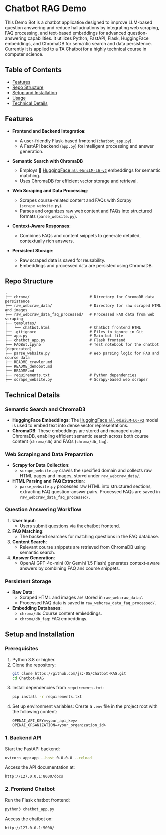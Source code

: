 # Chatbot RAG Demo

This Demo Bot is a chatbot application designed to improve LLM-based question answering and reduce hallucinations by integrating web scraping, FAQ processing, and text-based embeddings for advanced question-answering capabilities. It utilizes Python, FastAPI, Flask, HuggingFace embeddings, and ChromaDB for semantic search and data persistence. Currently it is applied to a TA Chatbot for a highly technical course in computer science.


## Table of Contents

- [Features](#features)
- [Repo Structure](#repo-structure)
- [Setup and Installation](#setup-and-installation)
- [Usage](#usage)
- [Technical Details](#technical-details)

## Features

- **Frontend and Backend Integration**:
  - A user-friendly Flask-based frontend (`chatbot_app.py`).
  - A FastAPI backend (`app.py`) for intelligent processing and answer generation.

- **Semantic Search with ChromaDB**:
  - Employs 🤗 [HuggingFace `all-MiniLM-L6-v2`](https://huggingface.co/sentence-transformers/all-MiniLM-L6-v2) embeddings for semantic matching.
  - Uses ChromaDB for efficient vector storage and retrieval.

- **Web Scraping and Data Processing**:
  - Scrapes course-related content and FAQs with Scrapy (`scrape_website.py`).
  - Parses and organizes raw web content and FAQs into structured formats (`parse_website.py`).

- **Context-Aware Responses**:
  - Combines FAQs and content snippets to generate detailed, contextually rich answers.

- **Persistent Storage**:
  - Raw scraped data is saved for reusability.
  - Embeddings and processed data are persisted using ChromaDB.


## Repo Structure

```
.
├── chroma/                           # Directory for ChromaDB data persistence
├── raw_webcraw_data/                 # Directory for raw scraped HTML and images
├── raw_webcraw_data_faq_processed/   # Processed FAQ data from web scraping
├── templates/                        
│   └── chatbot.html                  # Chatbot frontend HTML
├── .gitignore                        # Files to ignore in Git
├── app.py                            # Main bot file
├── chatbot_app.py                    # Flask frontend
├── FAQBot.ipynb                      # Test notebook for the chatbot (deprecated)
├── parse_website.py                  # Web parsing logic for FAQ and course data
├── README_crawler.md
├── README_demobot.md
├── README.md
├── requirements.txt                  # Python dependencies
├── scrape_website.py                 # Scrapy-based web scraper
```


## Technical Details

### Semantic Search and ChromaDB

- **HuggingFace Embeddings**: The [HuggingFace `all-MiniLM-L6-v2`](https://huggingface.co/sentence-transformers/all-MiniLM-L6-v2) model is used to embed text into dense vector representations.
- **ChromaDB**: These embeddings are stored and managed using ChromaDB, enabling efficient semantic search across both course content (`chroma/db`) and FAQs (`chroma/db_faq`).

### Web Scraping and Data Preparation

- **Scrapy for Data Collection**:
  - `scrape_website.py` crawls the specified domain and collects raw HTML pages and images, stored under `raw_webcraw_data/`.
- **HTML Parsing and FAQ Extraction**:
  - `parse_website.py` processes raw HTML into structured sections, extracting FAQ question-answer pairs. Processed FAQs are saved in `raw_webcraw_data_faq_processed/`.

### Question Answering Workflow

1. **User Input**:
   - Users submit questions via the chatbot frontend.
2. **FAQ Matching**:
   - The backend searches for matching questions in the FAQ database.
3. **Content Search**:
   - Relevant course snippets are retrieved from ChromaDB using semantic search.
4. **Answer Generation**:
   - OpenAI GPT-4o-mini (Or Gemini 1.5 Flash) generates context-aware answers by combining FAQ and course snippets.

### Persistent Storage

- **Raw Data**:
  - Scraped HTML and images are stored in `raw_webcraw_data/`.
  - Processed FAQ data is saved in `raw_webcraw_data_faq_processed/`.
- **Embedding Databases**:
  - `chroma/db`: Course content embeddings.
  - `chroma/db_faq`: FAQ embeddings.


## Setup and Installation

### Prerequisites

1. Python 3.8 or higher.
2. Clone the repository:
   ```bash
   git clone https://github.com/jsz-05/Chatbot-RAG.git
   cd Chatbot-RAG
   ```
3. Install dependencies from `requirements.txt`:
   ```bash
   pip install -r requirements.txt
   ```
4. Set up environment variables:
   Create a `.env` file in the project root with the following content:
     ```
     OPENAI_API_KEY=<your_api_key>
     OPENAI_ORGANIZATION=<your_organization_id>
     ```

### 1. Backend API

Start the FastAPI backend:
```bash
uvicorn app:app --host 0.0.0.0 --reload
```
Access the API documentation at:
```
http://127.0.0.1:8000/docs
```

### 2. Frontend Chatbot

Run the Flask chatbot frontend:
```bash
python3 chatbot_app.py
```
Access the chatbot on:
```
http://127.0.0.1:5000/
```

